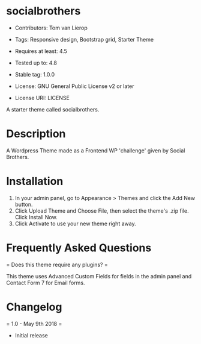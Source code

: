 socialbrothers
===

* Contributors: Tom van Lierop
* Tags: Responsive design, Bootstrap grid, Starter Theme

* Requires at least: 4.5
* Tested up to: 4.8
* Stable tag: 1.0.0
* License: GNU General Public License v2 or later
* License URI: LICENSE

A starter theme called socialbrothers.

Description
===

A Wordpress Theme made as a Frontend WP 'challenge' given by Social Brothers.

Installation
===

1. In your admin panel, go to Appearance > Themes and click the Add New button.
2. Click Upload Theme and Choose File, then select the theme's .zip file. Click Install Now.
3. Click Activate to use your new theme right away.

Frequently Asked Questions
===

= Does this theme require any plugins? =

This theme uses Advanced Custom Fields for fields in the admin panel and Contact Form 7 for Email forms.


Changelog
===

= 1.0 - May 9th 2018 =
* Initial release

